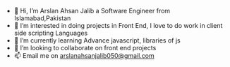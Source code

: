 - 👋 Hi, I’m Arslan Ahsan Jalib a Software Engineer from Islamabad,Pakistan 
- 👀 I’m interested in doing projects in Front End, I love to do work in client side scripting Languages
- 🌱 I’m currently learning Advance javascript, libraries of js 
- 💞️ I’m looking to collaborate on front end projects 
- 📫 Email me on arslanahsanjalib050@gmail.com

<!---
Arslan-Ahsan-Jalib-Dev/Arslan-Ahsan-Jalib-Dev is a ✨ special ✨ repository because its `README.md` (this file) appears on your GitHub profile.
You can click the Preview link to take a look at your changes.
--->
